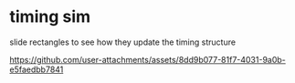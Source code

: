 # timing sim

slide rectangles to see how they update the timing structure

https://github.com/user-attachments/assets/8dd9b077-81f7-4031-9a0b-e5faedbb7841
